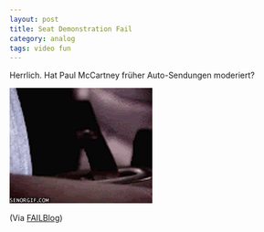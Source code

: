 ```yaml
---
layout: post
title: Seat Demonstration Fail
category: analog
tags: video fun
---
```


Herrlich. Hat Paul McCartney früher Auto-Sendungen moderiert?

![](/media/seatlevershowdotheyworkp1.gif)

(Via [FAILBlog](http://failblog.org/2011/05/01/epic-fail-photos-seat-demonstration-fail-gif/))